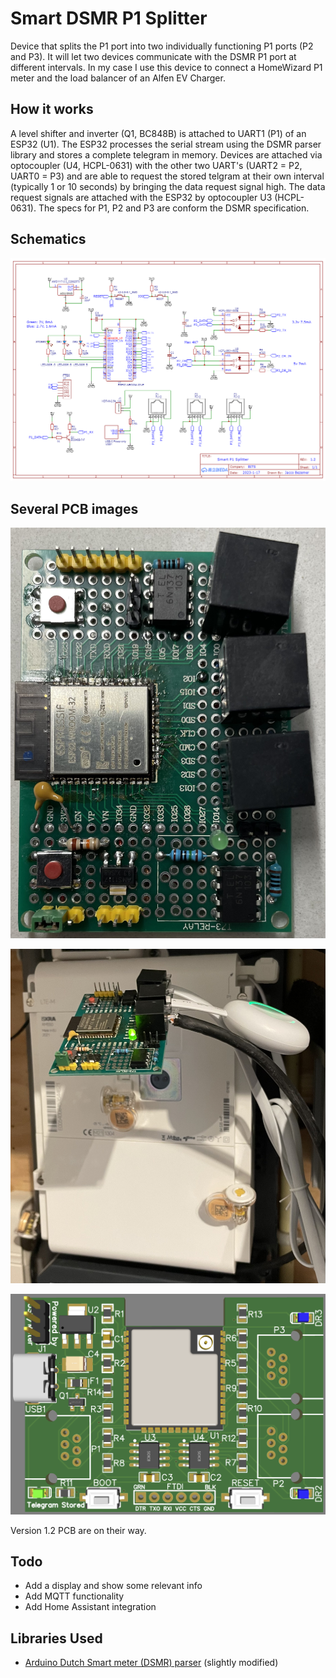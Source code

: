 # Smart DSMR P1 Splitter

Device that splits the P1 port into two individually functioning P1 ports (P2 and P3).
It will let two devices communicate with the DSMR P1 port at different intervals.
In my case I use this device to connect a HomeWizard P1 meter and the load balancer of an Alfen EV Charger.

## How it works
A level shifter and inverter (Q1, BC848B) is attached to UART1 (P1) of an ESP32 (U1). The ESP32 processes the serial stream using the DSMR parser library and stores a complete telegram in memory.
Devices are attached via optocoupler (U4, HCPL-0631) with the other two UART's (UART2 = P2, UART0 = P3) and are able to request the stored telgram at their own interval (typically 1 or 10 seconds) by bringing the data request signal high. The data request signals are attached with the ESP32 by optocoupler U3 (HCPL-0631). The specs for P1, P2 and P3 are conform the DSMR specification.

## Schematics
![Schema](/media/Schematic_Smart_DSMR_Splitter_1_2.png?raw=true "Schema")

## Several PCB images
![Prototype](/media/prototype.jpg?raw=true "Prototype")

![Working prototype](/media/working-prototype.jpg?raw=true "Working prototype")

![PCB top](/media/PCB-design-top.png?raw=true "PCB top")

Version 1.2 PCB are on their way.

## Todo
+ Add a display and show some relevant info
+ Add MQTT functionality
+ Add Home Assistant integration

## Libraries Used

+ [Arduino Dutch Smart meter (DSMR) parser](https://github.com/matthijskooijman/arduino-dsmr) (slightly modified)

